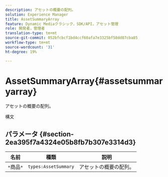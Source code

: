 ```yaml
---
description: アセットの概要の配列。
solution: Experience Manager
title: AssetSummaryArray
feature: Dynamic Mediaクラシック，SDK/API，アセット管理
role: 開発者，管理者
translation-type: tm+mt
source-git-commit: 052bfcbcf1bd4ccf60afa7e3325bf58dd07cba85
workflow-type: tm+mt
source-wordcount: '31'
ht-degree: 19%

---
```



# AssetSummaryArray{#assetsummaryarray}

アセットの概要の配列。

構文

## パラメータ {#section-2ea395f7a4324e05b8fb7b307e3314d3}

| 名前 | 種類 | 説明 |
|---|---|---|
| `*`商品`*` | `types:AssetSummary` | アセットの概要の配列。 |

